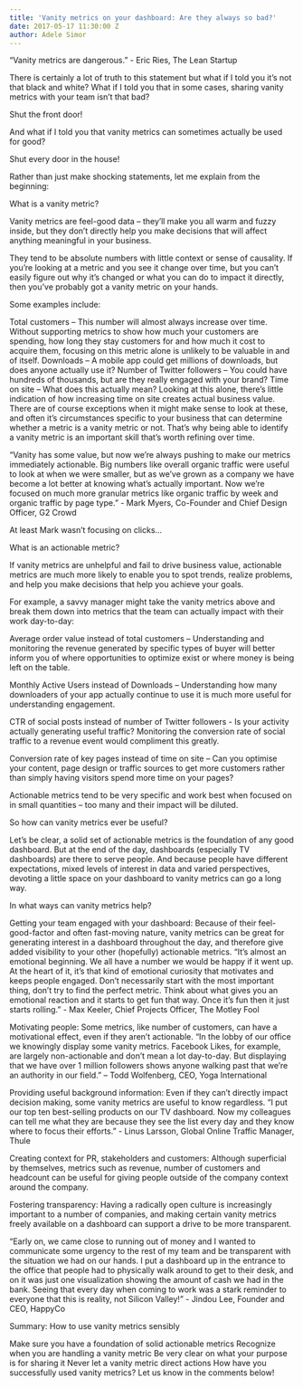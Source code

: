 ```yaml
---
title: 'Vanity metrics on your dashboard: Are they always so bad?'
date: 2017-05-17 11:30:00 Z
author: Adele Simor
---
```


“Vanity metrics are dangerous.” - Eric Ries, The Lean Startup

There is certainly a lot of truth to this statement but what if I told you it’s not that black and white? What if I told you that in some cases, sharing vanity metrics with your team isn’t that bad?

Shut the front door!

And what if I told you that vanity metrics can sometimes actually be used for good?

Shut every door in the house!

Rather than just make shocking statements, let me explain from the beginning:

What is a vanity metric?

Vanity metrics are feel-good data – they’ll make you all warm and fuzzy inside, but they don’t directly help you make decisions that will affect anything meaningful in your business.

They tend to be absolute numbers with little context or sense of causality. If you’re looking at a metric and you see it change over time, but you can’t easily figure out why it’s changed or what you can do to impact it directly, then you’ve probably got a vanity metric on your hands.

Some examples include:

Total customers – This number will almost always increase over time. Without supporting metrics to show how much your customers are spending, how long they stay customers for and how much it cost to acquire them, focusing on this metric alone is unlikely to be valuable in and of itself.
Downloads – A mobile app could get millions of downloads, but does anyone actually use it?
Number of Twitter followers – You could have hundreds of thousands, but are they really engaged with your brand?
Time on site – What does this actually mean? Looking at this alone, there’s little indication of how increasing time on site creates actual business value.
There are of course exceptions when it might make sense to look at these, and often it’s circumstances specific to your business that can determine whether a metric is a vanity metric or not. That’s why being able to identify a vanity metric is an important skill that’s worth refining over time.

“Vanity has some value, but now we’re always pushing to make our metrics immediately actionable. Big numbers like overall organic traffic were useful to look at when we were smaller, but as we’ve grown as a company we have become a lot better at knowing what’s actually important. Now we’re focused on much more granular metrics like organic traffic by week and organic traffic by page type.” - Mark Myers, Co-Founder and Chief Design Officer, G2 Crowd

At least Mark wasn’t focusing on clicks…


What is an actionable metric?

If vanity metrics are unhelpful and fail to drive business value, actionable metrics are much more likely to enable you to spot trends, realize problems, and help you make decisions that help you achieve your goals.

For example, a savvy manager might take the vanity metrics above and break them down into metrics that the team can actually impact with their work day-to-day:

Average order value instead of total customers – Understanding and monitoring the revenue generated by specific types of buyer will better inform you of where opportunities to optimize exist or where money is being left on the table.

Monthly Active Users instead of Downloads – Understanding how many downloaders of your app actually continue to use it is much more useful for understanding engagement.

CTR of social posts instead of number of Twitter followers - Is your activity actually generating useful traffic? Monitoring the conversion rate of social traffic to a revenue event would compliment this greatly.

Conversion rate of key pages instead of time on site – Can you optimise your content, page design or traffic sources to get more customers rather than simply having visitors spend more time on your pages?

Actionable metrics tend to be very specific and work best when focused on in small quantities – too many and their impact will be diluted.

So how can vanity metrics ever be useful?

Let’s be clear, a solid set of actionable metrics is the foundation of any good dashboard. But at the end of the day, dashboards (especially TV dashboards) are there to serve people. And because people have different expectations, mixed levels of interest in data and varied perspectives, devoting a little space on your dashboard to vanity metrics can go a long way.

In what ways can vanity metrics help?

Getting your team engaged with your dashboard: Because of their feel-good-factor and often fast-moving nature, vanity metrics can be great for generating interest in a dashboard throughout the day, and therefore give added visibility to your other (hopefully) actionable metrics.
“It’s almost an emotional beginning. We all have a number we would be happy if it went up. At the heart of it, it’s that kind of emotional curiosity that motivates and keeps people engaged. Don’t necessarily start with the most important thing, don’t try to find the perfect metric. Think about what gives you an emotional reaction and it starts to get fun that way. Once it’s fun then it just starts rolling.” - Max Keeler, Chief Projects Officer, The Motley Fool

Motivating people: Some metrics, like number of customers, can have a motivational effect, even if they aren’t actionable.
“In the lobby of our office we knowingly display some vanity metrics. Facebook Likes, for example, are largely non-actionable and don’t mean a lot day-to-day. But displaying that we have over 1 million followers shows anyone walking past that we’re an authority in our field.” – Todd Wolfenberg, CEO, Yoga International

Providing useful background information: Even if they can’t directly impact decision making, some vanity metrics are useful to know regardless.
“I put our top ten best-selling products on our TV dashboard. Now my colleagues can tell me what they are because they see the list every day and they know where to focus their efforts.” - Linus Larsson, Global Online Traffic Manager, Thule

Creating context for PR, stakeholders and customers: Although superficial by themselves, metrics such as revenue, number of customers and headcount can be useful for giving people outside of the company context around the company.

Fostering transparency: Having a radically open culture is increasingly important to a number of companies, and making certain vanity metrics freely available on a dashboard can support a drive to be more transparent.

“Early on, we came close to running out of money and I wanted to communicate some urgency to the rest of my team and be transparent with the situation we had on our hands. I put a dashboard up in the entrance to the office that people had to physically walk around to get to their desk, and on it was just one visualization showing the amount of cash we had in the bank. Seeing that every day when coming to work was a stark reminder to everyone that this is reality, not Silicon Valley!” - Jindou Lee, Founder and CEO, HappyCo

Summary: How to use vanity metrics sensibly

Make sure you have a foundation of solid actionable metrics
Recognize when you are handling a vanity metric
Be very clear on what your purpose is for sharing it
Never let a vanity metric direct actions
How have you successfully used vanity metrics? Let us know in the comments below!